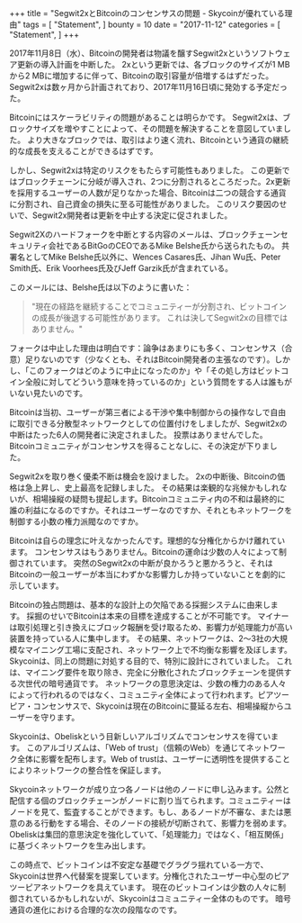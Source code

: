 +++
title = "Segwit2xとBitcoinのコンセンサスの問題 - Skycoinが優れている理由"
tags = [
    "Statement",
]
bounty = 10
date = "2017-11-12"
categories = [
    "Statement",
]
+++

2017年11月8日（水）、Bitcoinの開発者は物議を醸すSegwit2xというソフトウェア更新の導入計画を中断した。 2xという更新では、各ブロックのサイズが1 MBから2 MBに増加するに伴って、Bitcoinの取引容量が倍増するはずだった。 Segwit2xは数ヶ月から計画されており、2017年11月16日頃に発効する予定だった。

Bitcoinにはスケーラビリティの問題があることは明らかです。 Segwit2xは、ブロックサイズを増やすことによって、その問題を解決することを意図していました。 より大きなブロックでは、取引はより速く流れ、Bitcoinという通貨の継続的な成長を支えることができるはずです。

しかし、Segwit2xは特定のリスクをもたらす可能性もありました。 この更新ではブロックチェーンに分岐が導入され、2つに分割されるところだった。2x更新を採用するユーザーの人数が足りなかった場合、Bitcoinは二つの競合する通貨に分割され、自己資金の損失に至る可能性がありました。 このリスク要因のせいで、Segwit2x開発者は更新を中止する決定に促されました。

Segwit2Xのハードフォークを中断とする内容のメールは、ブロックチェーンセキュリティ会社であるBitGoのCEOであるMike Belshe氏から送られたもの。
共署名としてMike Belshe氏以外に、Wences Casares氏、Jihan Wu氏、Peter Smith氏、Erik Voorhees氏及びJeff Garzik氏が含まれている。

このメールには、Belshe氏は以下のように書いた：

>"現在の経路を継続することでコミュニティーが分割され、ビットコインの成長が後退する可能性があります。
これは決してSegwit2xの目標ではありません。"

フォークは中止した理由は明白です：論争はあまりにも多く、コンセンサス（合意）足りないのです（少なくとも、それはBitcoin開発者の主張なのです）。しかし、「このフォークはどのように中止になったのか」や「その処し方はビットコイン全般に対してどういう意味を持っているのか」という質問をする人は誰もがいない見たいのです。

Bitcoinは当初、ユーザーが第三者による干渉や集中制御からの操作なしで自由に取引できる分散型ネットワークとしての位置付けをしましたが、Segwit2xの中断はたった6人の開発者に決定されました。 投票はありませんでした。 Bitcoinコミュニティがコンセンサスを得ることなしに、その決定が下りました。

Segwit2xを取り巻く優柔不断は機会を設けました。 2xの中断後、Bitcoinの価格は急上昇し、史上最高を記録しました。 その結果は楽観的な兆候かもしれないが、相場操縦の疑問も提起します。Bitcoinコミュニティ内の不和は最終的に誰の利益になるのですか。それはユーザーなのですか、それともネットワークを制御する小数の権力派閥なのですか。

Bitcoinは自らの理念に叶えなかったんです。理想的な分権化からかけ離れています。 コンセンサスはもうありません。Bitcoinの運命は少数の人々によって制御されています。 突然のSegwit2xの中断が良かろうと悪かろうと、それはBitcoinの一般ユーザーが本当にわずかな影響力しか持っていないことを劇的に示しています。

Bitcoinの独占問題は、基本的な設計上の欠陥である採掘システムに由来します。 採掘のせいでBitcoinは本来の目標を達成することが不可能です。 マイナーは取引処理と引き換えにブロック報酬を受け取るため、影響力が処理能力が高い装置を持っている人に集中します。 その結果、ネットワークは、2〜3社の大規模なマイニング工場に支配され、ネットワーク上で不均衡な影響を及ぼします。
Skycoinは、同上の問題に対処する目的で、特別に設計にされていました。 これは、マイニング要件を取り除き、完全に分散化されたブロックチェーンを提供する次世代の暗号通貨です。 ネットワークの意思決定は、少数の権力のある人々によって行われるのではなく、コミュニティ全体によって行われます。ピアツーピア・コンセンサスで、Skycoinは現在のBitcoinに蔓延る左右、相場操縦からユーザーを守ります。

Skycoinは、Obeliskという目新しいアルゴリズムでコンセンサスを得ています。 このアルゴリズムは、「Web of trust」（信頼のWeb）を通じてネットワーク全体に影響を配布します。Web of trustは、ユーザーに透明性を提供することによりネットワークの整合性を保証します。

Skycoinネットワークが成り立つ各ノードは他のノードに申し込みます。公然と配信する個のブロックチェーンがノードに割り当てられます。コミュニティーはノードを見て、監査することができます。もし、あるノードが不審な、または悪意のある行動をする場合、そのノードの接続が切断されて、影響力を弱めます。Obeliskは集団的意思決定を強化していて、「処理能力」ではなく、「相互関係」に基づくネットワークを生み出します。

この時点で、ビットコインは不安定な基礎でグラグラ揺れている一方で、Skycoinは世界へ代替案を提案しています。分権化されたユーザー中心型のピアツーピアネットワークを具えています。
現在のビットコインは少数の人々に制御されているかもしれないが、Skycoinはコミュニティー全体のものです。
暗号通貨の進化における合理的な次の段階なのです。
